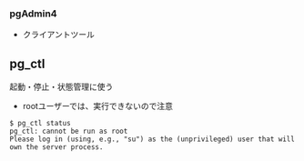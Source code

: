 ### pgAdmin4
- クライアントツール

## pg_ctl
起動・停止・状態管理に使う
- rootユーザーでは、実行できないので注意
```
$ pg_ctl status
pg_ctl: cannot be run as root
Please log in (using, e.g., "su") as the (unprivileged) user that will own the server process.
```

